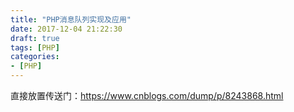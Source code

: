 ```yaml
---
title: "PHP消息队列实现及应用"
date: 2017-12-04 21:22:30
draft: true
tags: [PHP]
categories:
- [PHP]
---
```


直接放置传送门：https://www.cnblogs.com/dump/p/8243868.html

